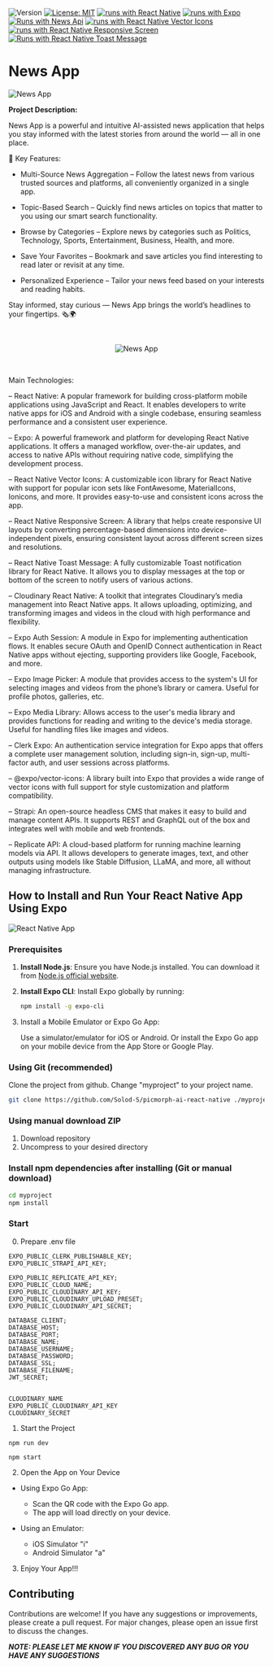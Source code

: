 ![Version](https://img.shields.io/badge/Version-1.0-blue.svg?cacheSeconds=2592000)
[![License: MIT](https://img.shields.io/badge/License-MIT-yellow.svg)](https://opensource.org/licenses/MIT)
[![runs with React Native](https://img.shields.io/badge/Runs%20with%20RN-000.svg?style=flat-square&logo=react&labelColor=f3f3f3&logoColor=61DAFB)](https://reactnative.dev/)
[![runs with Expo](https://img.shields.io/badge/Runs%20with%20Expo-000.svg?style=flat-square&logo=expo&labelColor=f3f3f3&logoColor=000020)](https://expo.dev/)
[![Runs with News Api](https://img.shields.io/badge/Runs%20with%20RN%20News%20API-000.svg?style=flat-square&logo=imessage&labelColor=f3f3f3&logoColor=61DAFB)](https://github.com/calintamas/react-native-toast-message)
[![runs with React Native Vector Icons](https://img.shields.io/badge/Runs%20with%20RN%20Vector%20Icons-000.svg?style=flat-square&logo=react&labelColor=f3f3f3&logoColor=61DAFB)](https://github.com/oblador/react-native-vector-icons)
[![runs with React Native Responsive Screen](https://img.shields.io/badge/Runs%20with%20RN%20Responsive%20Screen-000.svg?style=flat-square&logo=react&labelColor=f3f3f3&logoColor=61DAFB)](https://github.com/marudy/react-native-responsive-screen)
[![Runs with React Native Toast Message](https://img.shields.io/badge/Runs%20with%20RN%20Toast%20Message-000.svg?style=flat-square&logo=imessage&labelColor=f3f3f3&logoColor=61DAFB)](https://github.com/calintamas/react-native-toast-message)

# News App

![News App](/assets/banner-min.jpg)

**Project Description:**

News App is a powerful and intuitive AI-assisted news application that helps you stay informed with the latest stories from around the world — all in one place.

🔑 Key Features:

- Multi-Source News Aggregation – Follow the latest news from various trusted sources and platforms, all conveniently organized in a single app.

- Topic-Based Search – Quickly find news articles on topics that matter to you using our smart search functionality.

- Browse by Categories – Explore news by categories such as Politics, Technology, Sports, Entertainment, Business, Health, and more.

- Save Your Favorites – Bookmark and save articles you find interesting to read later or revisit at any time.

- Personalized Experience – Tailor your news feed based on your interests and reading habits.

Stay informed, stay curious — News App brings the world’s headlines to your fingertips. 🗞️🌍

 <div align="center">
 <br />
 
![News App](/assets/video.gif)

  <br />
</div>

Main Technologies:

– React Native: A popular framework for building cross-platform mobile applications using JavaScript and React. It enables developers to write native apps for iOS and Android with a single codebase, ensuring seamless performance and a consistent user experience.

– Expo: A powerful framework and platform for developing React Native applications. It offers a managed workflow, over-the-air updates, and access to native APIs without requiring native code, simplifying the development process.

– React Native Vector Icons: A customizable icon library for React Native with support for popular icon sets like FontAwesome, MaterialIcons, Ionicons, and more. It provides easy-to-use and consistent icons across the app.

– React Native Responsive Screen: A library that helps create responsive UI layouts by converting percentage-based dimensions into device-independent pixels, ensuring consistent layout across different screen sizes and resolutions.

– React Native Toast Message: A fully customizable Toast notification library for React Native. It allows you to display messages at the top or bottom of the screen to notify users of various actions.

– Cloudinary React Native: A toolkit that integrates Cloudinary’s media management into React Native apps. It allows uploading, optimizing, and transforming images and videos in the cloud with high performance and flexibility.

– Expo Auth Session: A module in Expo for implementing authentication flows. It enables secure OAuth and OpenID Connect authentication in React Native apps without ejecting, supporting providers like Google, Facebook, and more.

– Expo Image Picker: A module that provides access to the system's UI for selecting images and videos from the phone’s library or camera. Useful for profile photos, galleries, etc.

– Expo Media Library: Allows access to the user's media library and provides functions for reading and writing to the device's media storage. Useful for handling files like images and videos.

– Clerk Expo: An authentication service integration for Expo apps that offers a complete user management solution, including sign-in, sign-up, multi-factor auth, and user sessions across platforms.

– @expo/vector-icons: A library built into Expo that provides a wide range of vector icons with full support for style customization and platform compatibility.

– Strapi: An open-source headless CMS that makes it easy to build and manage content APIs. It supports REST and GraphQL out of the box and integrates well with mobile and web frontends.

– Replicate API: A cloud-based platform for running machine learning models via API. It allows developers to generate images, text, and other outputs using models like Stable Diffusion, LLaMA, and more, all without managing infrastructure.

## How to Install and Run Your React Native App Using Expo

![React Native App](/assets/exp.png)

### Prerequisites

1. **Install Node.js**: Ensure you have Node.js installed. You can download it from [Node.js official website](https://nodejs.org/).
2. **Install Expo CLI**: Install Expo globally by running:

   ```bash
   npm install -g expo-cli
   ```

3. Install a Mobile Emulator or Expo Go App:

   Use a simulator/emulator for iOS or Android.
   Or install the Expo Go app on your mobile device from the App Store or Google Play.

### Using Git (recommended)

Clone the project from github. Change "myproject" to your project name.

```bash
git clone https://github.com/Solod-S/picmorph-ai-react-native ./myproject
```

### Using manual download ZIP

1.  Download repository
2.  Uncompress to your desired directory

### Install npm dependencies after installing (Git or manual download)

```bash
cd myproject
npm install
```

### Start

0. Prepare .env file

```picmorph-ai-app
EXPO_PUBLIC_CLERK_PUBLISHABLE_KEY;
EXPO_PUBLIC_STRAPI_API_KEY;

EXPO_PUBLIC_REPLICATE_API_KEY;
EXPO_PUBLIC_CLOUD_NAME;
EXPO_PUBLIC_CLOUDINARY_API_KEY;
EXPO_PUBLIC_CLOUDINARY_UPLOAD_PRESET;
EXPO_PUBLIC_CLOUDINARY_API_SECRET;
```

```picmorph-ai-admin
DATABASE_CLIENT;
DATABASE_HOST;
DATABASE_PORT;
DATABASE_NAME;
DATABASE_USERNAME;
DATABASE_PASSWORD;
DATABASE_SSL;
DATABASE_FILENAME;
JWT_SECRET;


CLOUDINARY_NAME
EXPO_PUBLIC_CLOUDINARY_API_KEY
CLOUDINARY_SECRET
```

1. Start the Project

```picmorph-ai-admin
npm run dev
```

```picmorph-ai-app
npm start
```

2. Open the App on Your Device

- Using Expo Go App:

  - Scan the QR code with the Expo Go app.
  - The app will load directly on your device.

- Using an Emulator:

  - iOS Simulator "i"
  - Android Simulator "a"

3. Enjoy Your App!!!

## Contributing

Contributions are welcome! If you have any suggestions or improvements, please create a pull request. For major changes, please open an issue first to discuss the changes.

**_NOTE: PLEASE LET ME KNOW IF YOU DISCOVERED ANY BUG OR YOU HAVE ANY SUGGESTIONS_**

